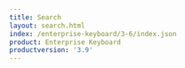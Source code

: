 ```yaml
---
title: Search
layout: search.html
index: /enterprise-keyboard/3-6/index.json
product: Enterprise Keyboard
productversion: '3.9'
---
```


